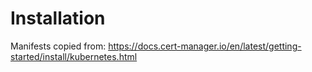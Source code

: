 # Installation

Manifests copied from: 
https://docs.cert-manager.io/en/latest/getting-started/install/kubernetes.html

